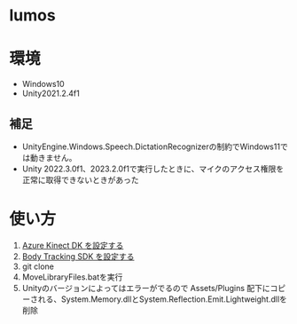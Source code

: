 # lumos

# 環境
* Windows10
* Unity2021.2.4f1

## 補足
* UnityEngine.Windows.Speech.DictationRecognizerの制約でWindows11では動きません。
* Unity 2022.3.0f1、2023.2.0f1で実行したときに、マイクのアクセス権限を正常に取得できないときがあった

# 使い方
1. [Azure Kinect DK を設定する](https://learn.microsoft.com/ja-jp/azure/kinect-dk/set-up-azure-kinect-dk)
2. [Body Tracking SDK を設定する](https://learn.microsoft.com/ja-jp/azure/kinect-dk/body-sdk-setup)
3. git clone
4. MoveLibraryFiles.batを実行
5. Unityのバージョンによってはエラーがでるので Assets/Plugins 配下にコピーされる、System.Memory.dllとSystem.Reflection.Emit.Lightweight.dllを削除
